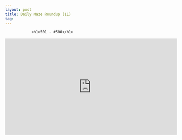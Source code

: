 ```yaml
---
layout: post
title: Daily Maze Roundup (11)
tag: 
---
```



                <h1>501 - #500</h1>
<iframe width="560" height="315" src="https://www.youtube.com/embed/6ljL5VI9ulI" frameborder="0" allowfullscreen></iframe>
            
